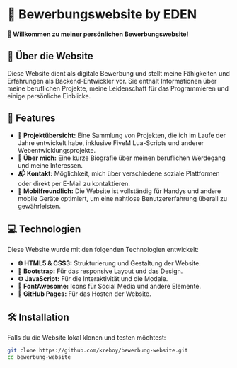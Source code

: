 # 💼 Bewerbungswebsite by EDEN

**👋 Willkommen zu meiner persönlichen Bewerbungswebsite!**

## 📝 Über die Website

Diese Website dient als digitale Bewerbung und stellt meine Fähigkeiten und Erfahrungen als Backend-Entwickler vor. Sie enthält Informationen über meine beruflichen Projekte, meine Leidenschaft für das Programmieren und einige persönliche Einblicke.

## 🚀 Features

- **📁 Projektübersicht:** Eine Sammlung von Projekten, die ich im Laufe der Jahre entwickelt habe, inklusive FiveM Lua-Scripts und anderer Webentwicklungsprojekte.
- **👤 Über mich:** Eine kurze Biografie über meinen beruflichen Werdegang und meine Interessen.
- **📬 Kontakt:** Möglichkeit, mich über verschiedene soziale Plattformen oder direkt per E-Mail zu kontaktieren.
- **📱 Mobilfreundlich:** Die Website ist vollständig für Handys und andere mobile Geräte optimiert, um eine nahtlose Benutzererfahrung überall zu gewährleisten.

## 💻 Technologien

Diese Website wurde mit den folgenden Technologien entwickelt:

- **🌐 HTML5 & CSS3:** Strukturierung und Gestaltung der Website.
- **🎨 Bootstrap:** Für das responsive Layout und das Design.
- **⚙️ JavaScript:** Für die Interaktivität und die Modale.
- **🔗 FontAwesome:** Icons für Social Media und andere Elemente.
- **🚀 GitHub Pages:** Für das Hosten der Website.

## 🛠️ Installation

Falls du die Website lokal klonen und testen möchtest:

```bash
git clone https://github.com/kreboy/bewerbung-website.git
cd bewerbung-website
